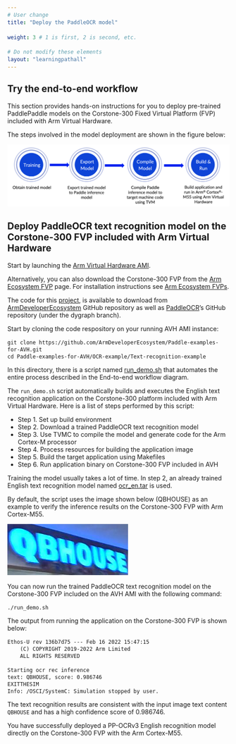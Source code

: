 ```yaml
---
# User change
title: "Deploy the PaddleOCR model"

weight: 3 # 1 is first, 2 is second, etc.

# Do not modify these elements
layout: "learningpathall"
---
```


## Try the end-to-end workflow

This section provides hands-on instructions for you to deploy pre-trained PaddlePaddle models on the Corstone-300 Fixed Virtual Platform (FVP) included with Arm Virtual Hardware.

The steps involved in the model deployment are shown in the figure below:

![End-to-end workflow#center](./Figure3.png "Figure 3. End-to-end workflow")

## Deploy PaddleOCR text recognition model on the Corstone-300 FVP included with Arm Virtual Hardware

Start by launching the [Arm Virtual Hardware AMI](/install-guides/avh/).

Alternatively, you can also download the Corstone-300 FVP from the [Arm Ecosystem FVP](https://developer.arm.com/downloads/-/arm-ecosystem-fvps) page. For installation instructions see [Arm Ecosystem FVPs](/install-guides/ecosystem_fvp/).

The code for this [project](https://github.com/ArmDeveloperEcosystem/Paddle-examples-for-AVH/tree/main/OCR-example), is available to download from [ArmDeveloperEcosystem](https://github.com/ArmDeveloperEcosystem/Paddle-examples-for-AVH) GitHub repository as well as [PaddleOCR](https://github.com/PaddlePaddle/PaddleOCR/tree/dygraph/deploy/avh)’s GitHub repository (under the dygraph branch). 

Start by cloning the code respository on your running AVH AMI instance:

```console
git clone https://github.com/ArmDeveloperEcosystem/Paddle-examples-for-AVH.git
cd Paddle-examples-for-AVH/OCR-example/Text-recognition-example
```

In this directory, there is a script named [run_demo.sh](https://github.com/ArmDeveloperEcosystem/Paddle-examples-for-AVH/blob/main/OCR-example/run_demo.sh) that automates the entire process described in the End-to-end workflow diagram. 

The `run_demo.sh` script automatically builds and executes the English text recognition application on the Corstone-300 platform included with Arm Virtual Hardware. Here is a list of steps performed by this script:

- Step 1. Set up build environment
- Step 2. Download a trained PaddleOCR text recognition model
- Step 3. Use TVMC to compile the model and generate code for the Arm Cortex-M processor
- Step 4. Process resources for building the application image
- Step 5. Build the target application using Makefiles
- Step 6. Run application binary on Corstone-300 FVP included in AVH

Training the model usually takes a lot of time. In step 2, an already trained English text recognition model named [ocr_en.tar](https://paddleocr.bj.bcebos.com/tvm/ocr_en.tar) is used.
 
By default, the script uses the image shown below (QBHOUSE) as an example to verify the inference results on the Corstone-300 FVP with Arm Cortex-M55. 

![QBHOUSE#center](./Figure4.png)

You can now run the trained PaddleOCR text recognition model on the Corstone-300 FVP included on the AVH AMI with the following command:

```console
./run_demo.sh
```

The output from running the application on the Corstone-300 FVP is shown below:

```output
Ethos-U rev 136b7d75 --- Feb 16 2022 15:47:15
    (C) COPYRIGHT 2019-2022 Arm Limited
    ALL RIGHTS RESERVED

Starting ocr rec inference
text: QBHOUSE, score: 0.986746
EXITTHESIM
Info: /OSCI/SystemC: Simulation stopped by user.
```
The text recognition results are consistent with the input image text content `QBHOUSE` and has a high confidence score of 0.986746.

You have successfully deployed a PP-OCRv3 English recognition model directly on the Corstone-300 FVP with the Arm Cortex-M55.


